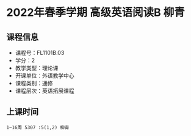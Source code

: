 # 2022年春季学期 高级英语阅读B 柳青






## 课程信息

- 课程号：FL1101B.03
- 学分：2
- 教学类型：理论课
- 开课单位：外语教学中心
- 课程类别：通修
- 课程层次：英语拓展课程

## 上课时间

```
1~16周 5307 :5(1,2) 柳青
```

